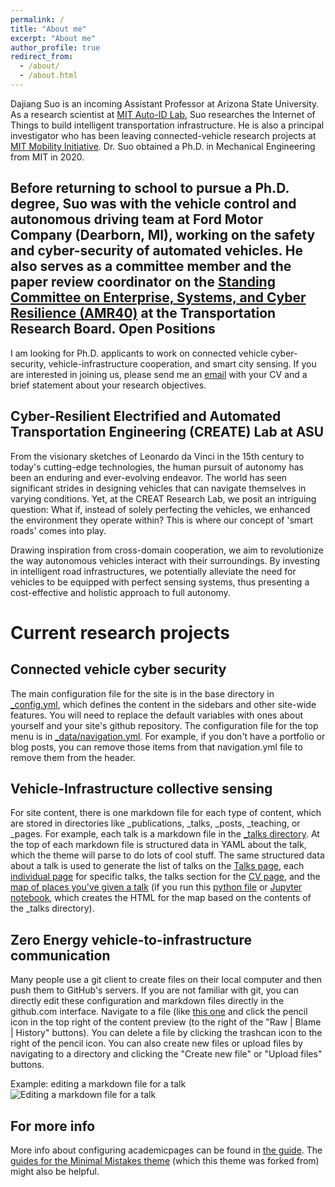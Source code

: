 ```yaml
---
permalink: /
title: "About me"
excerpt: "About me"
author_profile: true
redirect_from: 
  - /about/
  - /about.html
---
```


Dajiang Suo is an incoming Assistant Professor at Arizona State University. As a research scientist at [MIT Auto-ID Lab](https://autoid.mit.edu/), Suo researches the Internet of Things to build intelligent transportation infrastructure. He is also a principal investigator who has been leaving connected-vehicle research projects at [MIT Mobility Initiative](https://www.mmi.mit.edu/research). Dr. Suo obtained a Ph.D. in Mechanical Engineering from MIT in 2020.

Before returning to school to pursue a Ph.D. degree, Suo was with the vehicle control and autonomous driving team at Ford Motor Company (Dearborn, MI), working on the safety and cyber-security of automated vehicles. He also serves as a committee member and the paper review coordinator on the [Standing Committee on Enterprise, Systems, and Cyber Resilience (AMR40)](https://www.trbamr40.org/) at the Transportation Research Board. 
Open Positions
------
I am looking for Ph.D. applicants to work on connected vehicle cyber-security, vehicle-infrastructure cooperation, and smart city sensing. If you are interested in joining us, please send me an [email](mailto:dajiang.suo@asu.edu) with your CV and a brief statement about your research objectives. 

Cyber-Resilient Electrified and Automated Transportation Engineering (CREATE) Lab at ASU
------
From the visionary sketches of Leonardo da Vinci in the 15th century to today's cutting-edge technologies, the human pursuit of autonomy has been an enduring and ever-evolving endeavor. The world has seen significant strides in designing vehicles that can navigate themselves in varying conditions. Yet, at the CREAT Research Lab, we posit an intriguing question: What if, instead of solely perfecting the vehicles, we enhanced the environment they operate within? This is where our concept of 'smart roads' comes into play.

Drawing inspiration from cross-domain cooperation, we aim to revolutionize the way autonomous vehicles interact with their surroundings. By investing in intelligent road infrastructures, we potentially alleviate the need for vehicles to be equipped with perfect sensing systems, thus presenting a cost-effective and holistic approach to full autonomy.

Current research projects
======
Connected vehicle cyber security
------
The main configuration file for the site is in the base directory in [_config.yml](https://github.com/academicpages/academicpages.github.io/blob/master/_config.yml), which defines the content in the sidebars and other site-wide features. You will need to replace the default variables with ones about yourself and your site's github repository. The configuration file for the top menu is in [_data/navigation.yml](https://github.com/academicpages/academicpages.github.io/blob/master/_data/navigation.yml). For example, if you don't have a portfolio or blog posts, you can remove those items from that navigation.yml file to remove them from the header. 

Vehicle-Infrastructure collective sensing
------
For site content, there is one markdown file for each type of content, which are stored in directories like _publications, _talks, _posts, _teaching, or _pages. For example, each talk is a markdown file in the [_talks directory](https://github.com/academicpages/academicpages.github.io/tree/master/_talks). At the top of each markdown file is structured data in YAML about the talk, which the theme will parse to do lots of cool stuff. The same structured data about a talk is used to generate the list of talks on the [Talks page](https://academicpages.github.io/talks), each [individual page](https://academicpages.github.io/talks/2012-03-01-talk-1) for specific talks, the talks section for the [CV page](https://academicpages.github.io/cv), and the [map of places you've given a talk](https://academicpages.github.io/talkmap.html) (if you run this [python file](https://github.com/academicpages/academicpages.github.io/blob/master/talkmap.py) or [Jupyter notebook](https://github.com/academicpages/academicpages.github.io/blob/master/talkmap.ipynb), which creates the HTML for the map based on the contents of the _talks directory).

Zero Energy vehicle-to-infrastructure communication
------
Many people use a git client to create files on their local computer and then push them to GitHub's servers. If you are not familiar with git, you can directly edit these configuration and markdown files directly in the github.com interface. Navigate to a file (like [this one](https://github.com/academicpages/academicpages.github.io/blob/master/_talks/2012-03-01-talk-1.md) and click the pencil icon in the top right of the content preview (to the right of the "Raw | Blame | History" buttons). You can delete a file by clicking the trashcan icon to the right of the pencil icon. You can also create new files or upload files by navigating to a directory and clicking the "Create new file" or "Upload files" buttons. 

Example: editing a markdown file for a talk
![Editing a markdown file for a talk](/images/editing-talk.png)

For more info
------
More info about configuring academicpages can be found in [the guide](https://academicpages.github.io/markdown/). The [guides for the Minimal Mistakes theme](https://mmistakes.github.io/minimal-mistakes/docs/configuration/) (which this theme was forked from) might also be helpful.
